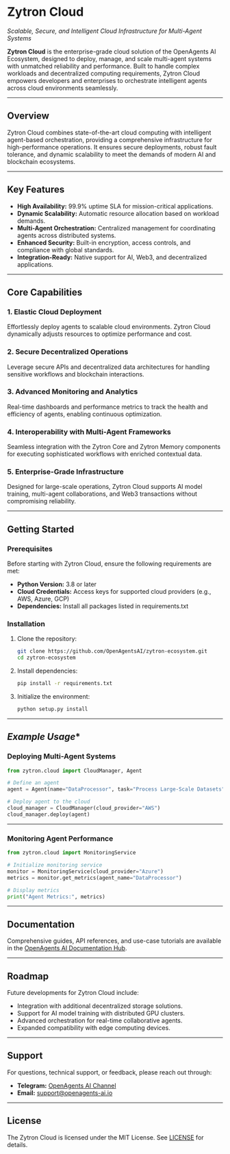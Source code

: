 # Zytron Cloud

*Scalable, Secure, and Intelligent Cloud Infrastructure for Multi-Agent Systems*

**Zytron Cloud** is the enterprise-grade cloud solution of the OpenAgents AI Ecosystem, designed to deploy, manage, and scale multi-agent systems with unmatched reliability and performance. Built to handle complex workloads and decentralized computing requirements, Zytron Cloud empowers developers and enterprises to orchestrate intelligent agents across cloud environments seamlessly.

---

## **Overview**

Zytron Cloud combines state-of-the-art cloud computing with intelligent agent-based orchestration, providing a comprehensive infrastructure for high-performance operations. It ensures secure deployments, robust fault tolerance, and dynamic scalability to meet the demands of modern AI and blockchain ecosystems.

---

## **Key Features**

- **High Availability:** 99.9% uptime SLA for mission-critical applications.
- **Dynamic Scalability:** Automatic resource allocation based on workload demands.
- **Multi-Agent Orchestration:** Centralized management for coordinating agents across distributed systems.
- **Enhanced Security:** Built-in encryption, access controls, and compliance with global standards.
- **Integration-Ready:** Native support for AI, Web3, and decentralized applications.

---

## **Core Capabilities**

### **1. Elastic Cloud Deployment**
Effortlessly deploy agents to scalable cloud environments. Zytron Cloud dynamically adjusts resources to optimize performance and cost.

### **2. Secure Decentralized Operations**
Leverage secure APIs and decentralized data architectures for handling sensitive workflows and blockchain interactions.

### **3. Advanced Monitoring and Analytics**
Real-time dashboards and performance metrics to track the health and efficiency of agents, enabling continuous optimization.

### **4. Interoperability with Multi-Agent Frameworks**
Seamless integration with the Zytron Core and Zytron Memory components for executing sophisticated workflows with enriched contextual data.

### **5. Enterprise-Grade Infrastructure**
Designed for large-scale operations, Zytron Cloud supports AI model training, multi-agent collaborations, and Web3 transactions without compromising reliability.

---

## **Getting Started**

### **Prerequisites**
Before starting with Zytron Cloud, ensure the following requirements are met:
- **Python Version:** 3.8 or later
- **Cloud Credentials:** Access keys for supported cloud providers (e.g., AWS, Azure, GCP)
- **Dependencies:** Install all packages listed in requirements.txt

### **Installation**
1. Clone the repository:
   ```bash
   git clone https://github.com/OpenAgentsAI/zytron-ecosystem.git
   cd zytron-ecosystem
   ```
2. Install dependencies:
   ```bash
   pip install -r requirements.txt
   ```
3. Initialize the environment:
   ```bash
   python setup.py install
   ```

---

## *Example Usage**

### **Deploying Multi-Agent Systems**
```python
from zytron.cloud import CloudManager, Agent  

# Define an agent  
agent = Agent(name="DataProcessor", task="Process Large-Scale Datasets")  

# Deploy agent to the cloud  
cloud_manager = CloudManager(cloud_provider="AWS")  
cloud_manager.deploy(agent)
```

---

### **Monitoring Agent Performance**
```python
from zytron.cloud import MonitoringService  

# Initialize monitoring service  
monitor = MonitoringService(cloud_provider="Azure")  
metrics = monitor.get_metrics(agent_name="DataProcessor")  

# Display metrics  
print("Agent Metrics:", metrics)
```

---

## **Documentation**
Comprehensive guides, API references, and use-case tutorials are available in the [OpenAgents AI Documentation Hub](https://academy.openagents-ai.io).

---

## **Roadmap**
Future developments for Zytron Cloud include:
- Integration with additional decentralized storage solutions.
- Support for AI model training with distributed GPU clusters.
- Advanced orchestration for real-time collaborative agents.
- Expanded compatibility with edge computing devices.

---

## **Support**
For questions, technical support, or feedback, please reach out through:
- **Telegram:** [OpenAgents AI Channel](https://t.me/OpenAgents_AI)
- **Email:** support@openagents-ai.io

---

## **License**
The Zytron Cloud is licensed under the MIT License. See [LICENSE](LICENSE.md) for details.